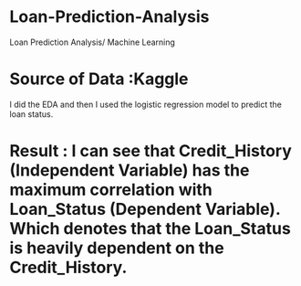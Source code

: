 # Loan-Prediction-Analysis
Loan Prediction Analysis/ Machine Learning

# Source of Data :Kaggle

I did the EDA and then I used the logistic regression model to predict the loan status.

# Result : I can see that Credit_History (Independent Variable) has the maximum correlation with Loan_Status (Dependent Variable). Which denotes that the Loan_Status is heavily dependent on the Credit_History.

